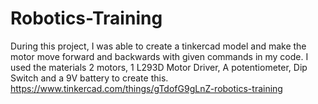 # Robotics-Training
During this project, I was able to create a tinkercad model and make the motor move forward and backwards with given commands in my code. I used the materials 2 motors, 1 L293D Motor Driver, A potentiometer, Dip Switch and a 9V battery to create this. 
https://www.tinkercad.com/things/gTdofG9gLnZ-robotics-training

